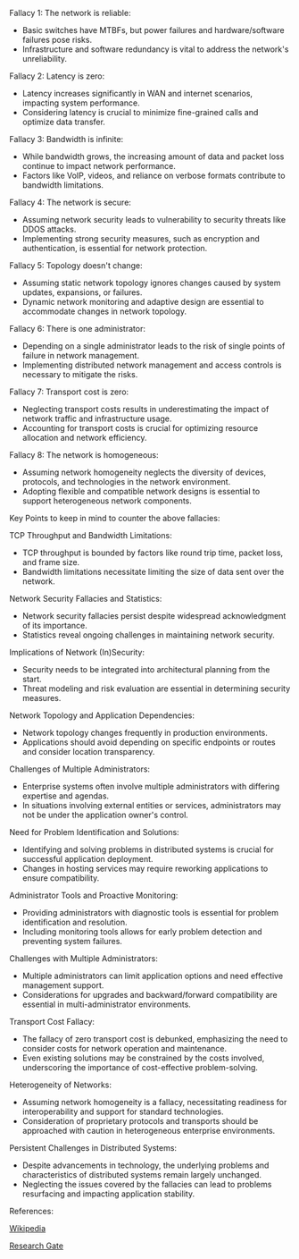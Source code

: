 Fallacy 1: The network is reliable:
- Basic switches have MTBFs, but power failures and hardware/software failures pose risks.
- Infrastructure and software redundancy is vital to address the network's unreliability.

Fallacy 2: Latency is zero:
- Latency increases significantly in WAN and internet scenarios, impacting system performance.
- Considering latency is crucial to minimize fine-grained calls and optimize data transfer.

Fallacy 3: Bandwidth is infinite:
- While bandwidth grows, the increasing amount of data and packet loss continue to impact network performance.
- Factors like VoIP, videos, and reliance on verbose formats contribute to bandwidth limitations.

Fallacy 4: The network is secure:
- Assuming network security leads to vulnerability to security threats like DDOS attacks.
- Implementing strong security measures, such as encryption and authentication, is essential for network protection.

Fallacy 5: Topology doesn't change:
- Assuming static network topology ignores changes caused by system updates, expansions, or failures.
- Dynamic network monitoring and adaptive design are essential to accommodate changes in network topology.

Fallacy 6: There is one administrator:
- Depending on a single administrator leads to the risk of single points of failure in network management.
- Implementing distributed network management and access controls is necessary to mitigate the risks.

Fallacy 7: Transport cost is zero:
- Neglecting transport costs results in underestimating the impact of network traffic and infrastructure usage.
- Accounting for transport costs is crucial for optimizing resource allocation and network efficiency.

Fallacy 8: The network is homogeneous:
- Assuming network homogeneity neglects the diversity of devices, protocols, and technologies in the network environment.
- Adopting flexible and compatible network designs is essential to support heterogeneous network components.

Key Points to keep in mind to counter the above fallacies:

TCP Throughput and Bandwidth Limitations:
- TCP throughput is bounded by factors like round trip time, packet loss, and frame size.
- Bandwidth limitations necessitate limiting the size of data sent over the network.

Network Security Fallacies and Statistics:
- Network security fallacies persist despite widespread acknowledgment of its importance.
- Statistics reveal ongoing challenges in maintaining network security.

Implications of Network (In)Security:
- Security needs to be integrated into architectural planning from the start.
- Threat modeling and risk evaluation are essential in determining security measures.

Network Topology and Application Dependencies:
- Network topology changes frequently in production environments.
- Applications should avoid depending on specific endpoints or routes and consider location transparency.

Challenges of Multiple Administrators:
- Enterprise systems often involve multiple administrators with differing expertise and agendas.
- In situations involving external entities or services, administrators may not be under the application owner's control.

Need for Problem Identification and Solutions:
- Identifying and solving problems in distributed systems is crucial for successful application deployment.
- Changes in hosting services may require reworking applications to ensure compatibility.

Administrator Tools and Proactive Monitoring:
- Providing administrators with diagnostic tools is essential for problem identification and resolution.
- Including monitoring tools allows for early problem detection and preventing system failures.

Challenges with Multiple Administrators:
- Multiple administrators can limit application options and need effective management support.
- Considerations for upgrades and backward/forward compatibility are essential in multi-administrator environments.

Transport Cost Fallacy:
- The fallacy of zero transport cost is debunked, emphasizing the need to consider costs for network operation and maintenance.
- Even existing solutions may be constrained by the costs involved, underscoring the importance of cost-effective problem-solving.

Heterogeneity of Networks:
- Assuming network homogeneity is a fallacy, necessitating readiness for interoperability and support for standard technologies.
- Consideration of proprietary protocols and transports should be approached with caution in heterogeneous enterprise environments.

Persistent Challenges in Distributed Systems:
- Despite advancements in technology, the underlying problems and characteristics of distributed systems remain largely unchanged.
- Neglecting the issues covered by the fallacies can lead to problems resurfacing and impacting application stability.


References:

[Wikipedia](https://en.wikipedia.org/wiki/Fallacies_of_distributed_computing#:~:text=The%20fallacies%20of%20distributed%20computing,to%20distributed%20applications%20invariably%20make)

[Research Gate](https://www.researchgate.net/publication/322500050_Fallacies_of_Distributed_Computing_Explained/link/5a5c8391aca2727d608a8830/download?_tp=eyJjb250ZXh0Ijp7ImZpcnN0UGFnZSI6InB1YmxpY2F0aW9uIiwicGFnZSI6InB1YmxpY2F0aW9uIn19)
